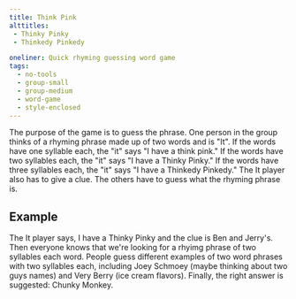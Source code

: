 ```yaml
---
title: Think Pink
alttitles:
 - Thinky Pinky
 - Thinkedy Pinkedy

oneliner: Quick rhyming guessing word game
tags:
  - no-tools
  - group-small
  - group-medium
  - word-game
  - style-enclosed
---
```

The purpose of the game is to guess the phrase.  One person in the group thinks of a rhyming phrase made up of two words and is "It".  If the words have one syllable each, the "it" says "I have a think pink."  If the words have two syllables each, the "it" says "I have a Thinky Pinky."  If the words have three syllables each, the "it" says "I have a Thinkedy Pinkedy." The It player also has to give a clue.  The others have to guess what the rhyming phrase is.

## Example
The It player says, I have a Thinky Pinky and the clue is Ben and Jerry's.  Then everyone knows that we're looking for a rhyimg phrase of two syllables each word.
People guess different examples of two word phrases with two syllables each, including Joey Schmoey (maybe thinking about two guys names) and Very Berry (ice cream flavors).
Finally, the right answer is suggested: Chunky Monkey.
